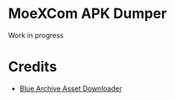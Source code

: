 # MoeXCom APK Dumper

Work in progress

# Credits
- [Blue Archive Asset Downloader](https://github.com/Deathemonic/BA-AD)